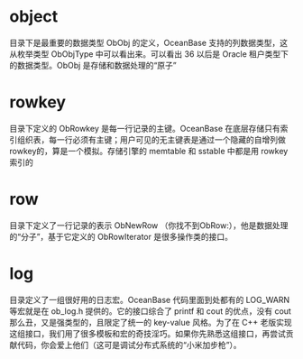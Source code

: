 

# object
目录下是最重要的数据类型 ObObj 的定义，OceanBase 支持的列数据类型，这从枚举类型 ObObjType 中可以看出来。可以看出 36 以后是 Oracle 租户类型下的数据类型。ObObj 是存储和数据处理的“原子”


# rowkey
目录下定义的 ObRowkey 是每一行记录的主键。OceanBase 在底层存储只有索引组织表，每一行必须有主键；用户可见的无主键表是通过一个隐藏的自增列做 rowkey的，算是一个模拟。存储引擎的 memtable 和 sstable 中都是用 rowkey 索引的

# row
 目录下定义了一行记录的表示 ObNewRow （你找不到ObRow:），他是数据处理的“分子”，基于它定义的 ObRowIterator 是很多操作类的接口。

# log
目录定义了一组很好用的日志宏。OceanBase 代码里面到处都有的 LOG_WARN 等宏就是在 ob_log.h 提供的。它的接口综合了 printf 和 cout 的优点，没有 cout 那么丑，又是强类型的，且限定了统一的 key-value 风格。为了在 C++ 老版实现这组接口，我们用了很多模板和宏的奇技淫巧。如果你先熟悉这组接口，再尝试贡献代码，你会爱上他们（这可是调试分布式系统的“小米加步枪”）。